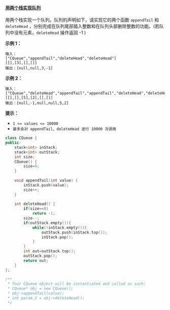 #### [用两个栈实现队列](https://leetcode-cn.com/problems/yong-liang-ge-zhan-shi-xian-dui-lie-lcof/)

用两个栈实现一个队列。队列的声明如下，请实现它的两个函数 `appendTail` 和 `deleteHead` ，分别完成在队列尾部插入整数和在队列头部删除整数的功能。(若队列中没有元素，`deleteHead` 操作返回 -1 )

 

**示例 1：**

```
输入：
["CQueue","appendTail","deleteHead","deleteHead"]
[[],[3],[],[]]
输出：[null,null,3,-1]
```

**示例 2：**

```
输入：
["CQueue","deleteHead","appendTail","appendTail","deleteHead","deleteHead"]
[[],[],[5],[2],[],[]]
输出：[null,-1,null,null,5,2]
```

**提示：**

- `1 <= values <= 10000`
- `最多会对 appendTail、deleteHead 进行 10000 次调用`

```c++
class CQueue {
public:
    stack<int> inStack;
    stack<int> outStack;
    int size;
    CQueue() {
        size=0;
    }
    
    void appendTail(int value) {
        inStack.push(value);
        size++;
    }
    
    int deleteHead() {
        if(size==0)
            return -1;
        size--;
        if(outStack.empty()){
            while(!inStack.empty()){
                outStack.push(inStack.top());
                inStack.pop();
            }
        }
        int out=outStack.top();
        outStack.pop();
        return out;
    }
};

/**
 * Your CQueue object will be instantiated and called as such:
 * CQueue* obj = new CQueue();
 * obj->appendTail(value);
 * int param_2 = obj->deleteHead();
 */
```

